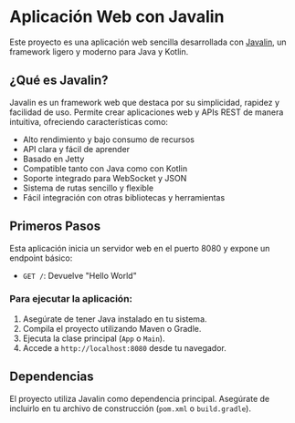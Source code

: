 # Aplicación Web con Javalin

Este proyecto es una aplicación web sencilla desarrollada con [Javalin](https://javalin.io/), un framework ligero y moderno para Java y Kotlin.

## ¿Qué es Javalin?

Javalin es un framework web que destaca por su simplicidad, rapidez y facilidad de uso. Permite crear aplicaciones web y APIs REST de manera intuitiva, ofreciendo características como:

- Alto rendimiento y bajo consumo de recursos
- API clara y fácil de aprender
- Basado en Jetty
- Compatible tanto con Java como con Kotlin
- Soporte integrado para WebSocket y JSON
- Sistema de rutas sencillo y flexible
- Fácil integración con otras bibliotecas y herramientas

## Primeros Pasos

Esta aplicación inicia un servidor web en el puerto 8080 y expone un endpoint básico:

- `GET /`: Devuelve "Hello World"

### Para ejecutar la aplicación:

1. Asegúrate de tener Java instalado en tu sistema.
2. Compila el proyecto utilizando Maven o Gradle.
3. Ejecuta la clase principal (`App` o `Main`).
4. Accede a `http://localhost:8080` desde tu navegador.

## Dependencias

El proyecto utiliza Javalin como dependencia principal. Asegúrate de incluirlo en tu archivo de construcción (`pom.xml` o `build.gradle`).
 